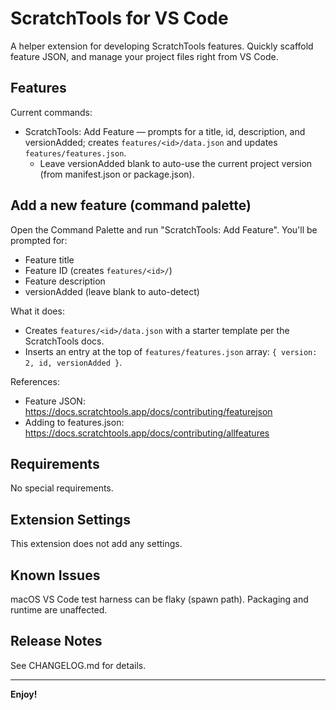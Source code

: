 # ScratchTools for VS Code

A helper extension for developing ScratchTools features. Quickly scaffold feature JSON, and manage your project files right from VS Code.

## Features

Current commands:

- ScratchTools: Add Feature — prompts for a title, id, description, and versionAdded; creates `features/<id>/data.json` and updates `features/features.json`.
	- Leave versionAdded blank to auto-use the current project version (from manifest.json or package.json).

## Add a new feature (command palette)

Open the Command Palette and run "ScratchTools: Add Feature". You'll be prompted for:

- Feature title
- Feature ID (creates `features/<id>/`)
- Feature description
- versionAdded (leave blank to auto-detect)

What it does:

- Creates `features/<id>/data.json` with a starter template per the ScratchTools docs.
- Inserts an entry at the top of `features/features.json` array: `{ version: 2, id, versionAdded }`.

References:

- Feature JSON: https://docs.scratchtools.app/docs/contributing/featurejson
- Adding to features.json: https://docs.scratchtools.app/docs/contributing/allfeatures

## Requirements

No special requirements.

## Extension Settings

This extension does not add any settings.

## Known Issues

macOS VS Code test harness can be flaky (spawn path). Packaging and runtime are unaffected.

## Release Notes

See CHANGELOG.md for details.

---

**Enjoy!**
